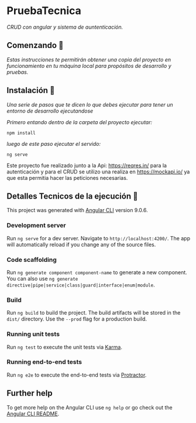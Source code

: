 # PruebaTecnica


_CRUD con angular y sistema de auntenticación._

## Comenzando 🚀

_Estas instrucciones te permitirán obtener una copia del proyecto en funcionamiento en tu máquina local para propósitos de desarrollo y pruebas._


## Instalación 🔧

_Una serie de pasos que te dicen lo que debes ejecutar para tener un entorno de desarrollo ejecutandose_

_Primero entando dentro de la carpeta del proyecto ejecutar:_

```
npm install
```

_luego de este paso ejecutar el servido:_

```
ng serve
```

Este proyecto fue realizado junto a la Api: https://reqres.in/ para la autenticación y para el CRUD se utilizo una realiza en https://mockapi.io/ ya que esta permitia hacer las peticiones necesarias.

## Detalles Tecnicos de la ejecución 🔧

This project was generated with [Angular CLI](https://github.com/angular/angular-cli) version 9.0.6.

### Development server

Run `ng serve` for a dev server. Navigate to `http://localhost:4200/`. The app will automatically reload if you change any of the source files.

### Code scaffolding

Run `ng generate component component-name` to generate a new component. You can also use `ng generate directive|pipe|service|class|guard|interface|enum|module`.

### Build

Run `ng build` to build the project. The build artifacts will be stored in the `dist/` directory. Use the `--prod` flag for a production build.

### Running unit tests

Run `ng test` to execute the unit tests via [Karma](https://karma-runner.github.io).

### Running end-to-end tests

Run `ng e2e` to execute the end-to-end tests via [Protractor](http://www.protractortest.org/).

## Further help

To get more help on the Angular CLI use `ng help` or go check out the [Angular CLI README](https://github.com/angular/angular-cli/blob/master/README.md).
